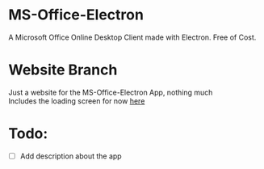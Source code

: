 # MS-Office-Electron
A Microsoft Office Online Desktop Client made with Electron. Free of Cost.

# Website Branch
Just a website for the MS-Office-Electron App, nothing much<br>
Includes the loading screen for now [here](https://agam778.github.io/MS-Office-Electron/loading/)

# Todo:
- [ ] Add description about the app
